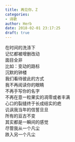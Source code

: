 ```yaml
---  
title: 再见你，Z  
categories:  
- 诗歌  
author: Herb  
date: 2018-02-01 23:17:25  
draft: true
---  
```

在时间的洗涤下  
记忆都被增删改动  
面目全非  
比如：变动的路标  
沉默的钟楼  
我们看待彼此的方式    
我不再阅读你的眼睛  
不再手写你的名字  
不再在意一粒果实的凋零或者丰满  
心口的裂缝终于长成结实的疤  
讥讽我当年的信誓旦旦    
所有的亘古不变  
其实都是一瞬间的感觉  
尽管我从一个凡尘  
跌入另一个凡尘